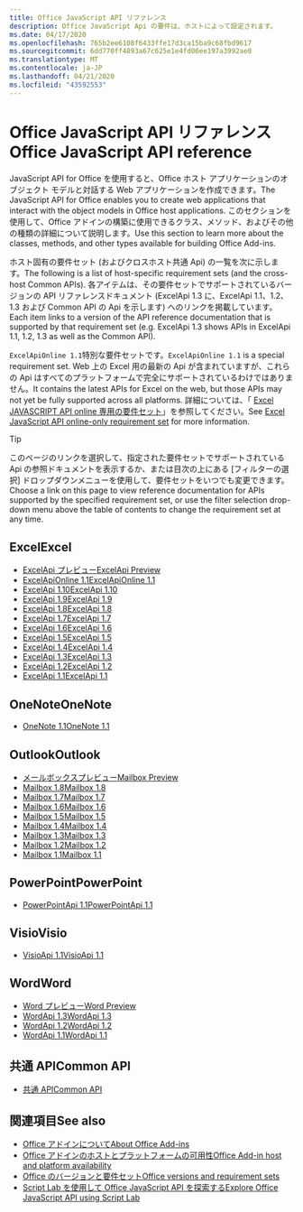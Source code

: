 ```yaml
---
title: Office JavaScript API リファレンス
description: Office JavaScript Api の要件は、ホストによって設定されます。
ms.date: 04/17/2020
ms.openlocfilehash: 765b2ee6108f6433ffe17d3ca15ba9c68fbd9617
ms.sourcegitcommit: 6dd770ff4893a67c625e1e4fd06ee197a3992ae0
ms.translationtype: MT
ms.contentlocale: ja-JP
ms.lasthandoff: 04/21/2020
ms.locfileid: "43592553"
---
```

# <a name="office-javascript-api-reference"></a><span data-ttu-id="64248-103">Office JavaScript API リファレンス</span><span class="sxs-lookup"><span data-stu-id="64248-103">Office JavaScript API reference</span></span>

<span data-ttu-id="64248-104">JavaScript API for Office を使用すると、Office ホスト アプリケーションのオブジェクト モデルと対話する Web アプリケーションを作成できます。</span><span class="sxs-lookup"><span data-stu-id="64248-104">The JavaScript API for Office enables you to create web applications that interact with the object models in Office host applications.</span></span> <span data-ttu-id="64248-105">このセクションを使用して、Office アドインの構築に使用できるクラス、メソッド、およびその他の種類の詳細について説明します。</span><span class="sxs-lookup"><span data-stu-id="64248-105">Use this section to learn more about the classes, methods, and other types available for building Office Add-ins.</span></span>

<span data-ttu-id="64248-106">ホスト固有の要件セット (およびクロスホスト共通 Api) の一覧を次に示します。</span><span class="sxs-lookup"><span data-stu-id="64248-106">The following is a list of host-specific requirement sets (and the cross-host Common APIs).</span></span> <span data-ttu-id="64248-107">各アイテムは、その要件セットでサポートされているバージョンの API リファレンスドキュメント (ExcelApi 1.3 に、ExcelApi 1.1、1.2、1.3 および Common API の Api を示します) へのリンクを掲載しています。</span><span class="sxs-lookup"><span data-stu-id="64248-107">Each item links to a version of the API reference documentation that is supported by that requirement set (e.g. ExcelApi 1.3 shows APIs in ExcelApi 1.1, 1.2, 1.3 as well as the Common API).</span></span>

<span data-ttu-id="64248-108">`ExcelApiOnline 1.1`特別な要件セットです。</span><span class="sxs-lookup"><span data-stu-id="64248-108">`ExcelApiOnline 1.1` is a special requirement set.</span></span> <span data-ttu-id="64248-109">Web 上の Excel 用の最新の Api が含まれていますが、これらの Api はすべてのプラットフォームで完全にサポートされているわけではありません。</span><span class="sxs-lookup"><span data-stu-id="64248-109">It contains the latest APIs for Excel on the web, but those APIs may not yet be fully supported across all platforms.</span></span> <span data-ttu-id="64248-110">詳細については、「 [Excel JAVASCRIPT API online 専用の要件セット](/office/dev/add-ins/reference/requirement-sets/excel-api-online-requirement-set)」を参照してください。</span><span class="sxs-lookup"><span data-stu-id="64248-110">See [Excel JavaScript API online-only requirement set](/office/dev/add-ins/reference/requirement-sets/excel-api-online-requirement-set) for more information.</span></span>

> [!TIP]
> <span data-ttu-id="64248-111">このページのリンクを選択して、指定された要件セットでサポートされている Api の参照ドキュメントを表示するか、または目次の上にある [フィルターの選択] ドロップダウンメニューを使用して、要件セットをいつでも変更できます。</span><span class="sxs-lookup"><span data-stu-id="64248-111">Choose a link on this page to view reference documentation for APIs supported by the specified requirement set, or use the filter selection drop-down menu above the table of contents to change the requirement set at any time.</span></span>

## <a name="excel"></a><span data-ttu-id="64248-112">Excel</span><span class="sxs-lookup"><span data-stu-id="64248-112">Excel</span></span>

- [<span data-ttu-id="64248-113">ExcelApi プレビュー</span><span class="sxs-lookup"><span data-stu-id="64248-113">ExcelApi Preview</span></span>](/javascript/api/excel?view=excel-js-preview)
- [<span data-ttu-id="64248-114">ExcelApiOnline 1.1</span><span class="sxs-lookup"><span data-stu-id="64248-114">ExcelApiOnline 1.1</span></span>](/javascript/api/excel?view=excel-js-online)
- [<span data-ttu-id="64248-115">ExcelApi 1.10</span><span class="sxs-lookup"><span data-stu-id="64248-115">ExcelApi 1.10</span></span>](/javascript/api/excel?view=excel-js-1.10)
- [<span data-ttu-id="64248-116">ExcelApi 1.9</span><span class="sxs-lookup"><span data-stu-id="64248-116">ExcelApi 1.9</span></span>](/javascript/api/excel?view=excel-js-1.9)
- [<span data-ttu-id="64248-117">ExcelApi 1.8</span><span class="sxs-lookup"><span data-stu-id="64248-117">ExcelApi 1.8</span></span>](/javascript/api/excel?view=excel-js-1.8)
- [<span data-ttu-id="64248-118">ExcelApi 1.7</span><span class="sxs-lookup"><span data-stu-id="64248-118">ExcelApi 1.7</span></span>](/javascript/api/excel?view=excel-js-1.7)
- [<span data-ttu-id="64248-119">ExcelApi 1.6</span><span class="sxs-lookup"><span data-stu-id="64248-119">ExcelApi 1.6</span></span>](/javascript/api/excel?view=excel-js-1.6)
- [<span data-ttu-id="64248-120">ExcelApi 1.5</span><span class="sxs-lookup"><span data-stu-id="64248-120">ExcelApi 1.5</span></span>](/javascript/api/excel?view=excel-js-1.5)
- [<span data-ttu-id="64248-121">ExcelApi 1.4</span><span class="sxs-lookup"><span data-stu-id="64248-121">ExcelApi 1.4</span></span>](/javascript/api/excel?view=excel-js-1.4)
- [<span data-ttu-id="64248-122">ExcelApi 1.3</span><span class="sxs-lookup"><span data-stu-id="64248-122">ExcelApi 1.3</span></span>](/javascript/api/excel?view=excel-js-1.3)
- [<span data-ttu-id="64248-123">ExcelApi 1.2</span><span class="sxs-lookup"><span data-stu-id="64248-123">ExcelApi 1.2</span></span>](/javascript/api/excel?view=excel-js-1.2)
- [<span data-ttu-id="64248-124">ExcelApi 1.1</span><span class="sxs-lookup"><span data-stu-id="64248-124">ExcelApi 1.1</span></span>](/javascript/api/excel?view=excel-js-1.1)

## <a name="onenote"></a><span data-ttu-id="64248-125">OneNote</span><span class="sxs-lookup"><span data-stu-id="64248-125">OneNote</span></span>

- [<span data-ttu-id="64248-126">OneNote 1.1</span><span class="sxs-lookup"><span data-stu-id="64248-126">OneNote 1.1</span></span>](/javascript/api/onenote?view=onenote-js-1.1)

## <a name="outlook"></a><span data-ttu-id="64248-127">Outlook</span><span class="sxs-lookup"><span data-stu-id="64248-127">Outlook</span></span>

- [<span data-ttu-id="64248-128">メールボックスプレビュー</span><span class="sxs-lookup"><span data-stu-id="64248-128">Mailbox Preview</span></span>](/javascript/api/outlook?view=outlook-js-preview)
- [<span data-ttu-id="64248-129">Mailbox 1.8</span><span class="sxs-lookup"><span data-stu-id="64248-129">Mailbox 1.8</span></span>](/javascript/api/outlook?view=outlook-js-1.8)
- [<span data-ttu-id="64248-130">Mailbox 1.7</span><span class="sxs-lookup"><span data-stu-id="64248-130">Mailbox 1.7</span></span>](/javascript/api/outlook?view=outlook-js-1.7)
- [<span data-ttu-id="64248-131">Mailbox 1.6</span><span class="sxs-lookup"><span data-stu-id="64248-131">Mailbox 1.6</span></span>](/javascript/api/outlook?view=outlook-js-1.6)
- [<span data-ttu-id="64248-132">Mailbox 1.5</span><span class="sxs-lookup"><span data-stu-id="64248-132">Mailbox 1.5</span></span>](/javascript/api/outlook?view=outlook-js-1.5)
- [<span data-ttu-id="64248-133">Mailbox 1.4</span><span class="sxs-lookup"><span data-stu-id="64248-133">Mailbox 1.4</span></span>](/javascript/api/outlook?view=outlook-js-1.4)
- [<span data-ttu-id="64248-134">Mailbox 1.3</span><span class="sxs-lookup"><span data-stu-id="64248-134">Mailbox 1.3</span></span>](/javascript/api/outlook?view=outlook-js-1.3)
- [<span data-ttu-id="64248-135">Mailbox 1.2</span><span class="sxs-lookup"><span data-stu-id="64248-135">Mailbox 1.2</span></span>](/javascript/api/outlook?view=outlook-js-1.2)
- [<span data-ttu-id="64248-136">Mailbox 1.1</span><span class="sxs-lookup"><span data-stu-id="64248-136">Mailbox 1.1</span></span>](/javascript/api/outlook?view=outlook-js-1.1)

## <a name="powerpoint"></a><span data-ttu-id="64248-137">PowerPoint</span><span class="sxs-lookup"><span data-stu-id="64248-137">PowerPoint</span></span>

- [<span data-ttu-id="64248-138">PowerPointApi 1.1</span><span class="sxs-lookup"><span data-stu-id="64248-138">PowerPointApi 1.1</span></span>](/javascript/api/powerpoint?view=powerpoint-js-1.1)

## <a name="visio"></a><span data-ttu-id="64248-139">Visio</span><span class="sxs-lookup"><span data-stu-id="64248-139">Visio</span></span>

- [<span data-ttu-id="64248-140">VisioApi 1.1</span><span class="sxs-lookup"><span data-stu-id="64248-140">VisioApi 1.1</span></span>](/javascript/api/visio?view=visio-js-1.1)

## <a name="word"></a><span data-ttu-id="64248-141">Word</span><span class="sxs-lookup"><span data-stu-id="64248-141">Word</span></span>

- [<span data-ttu-id="64248-142">Word プレビュー</span><span class="sxs-lookup"><span data-stu-id="64248-142">Word Preview</span></span>](/javascript/api/word?view=word-js-preview)
- [<span data-ttu-id="64248-143">WordApi 1.3</span><span class="sxs-lookup"><span data-stu-id="64248-143">WordApi 1.3</span></span>](/javascript/api/word?view=word-js-1.3)
- [<span data-ttu-id="64248-144">WordApi 1.2</span><span class="sxs-lookup"><span data-stu-id="64248-144">WordApi 1.2</span></span>](/javascript/api/word?view=word-js-1.2)
- [<span data-ttu-id="64248-145">WordApi 1.1</span><span class="sxs-lookup"><span data-stu-id="64248-145">WordApi 1.1</span></span>](/javascript/api/word?view=word-js-1.1)

## <a name="common-api"></a><span data-ttu-id="64248-146">共通 API</span><span class="sxs-lookup"><span data-stu-id="64248-146">Common API</span></span>

- [<span data-ttu-id="64248-147">共通 API</span><span class="sxs-lookup"><span data-stu-id="64248-147">Common API</span></span>](/javascript/api/office?view=common-js)

## <a name="see-also"></a><span data-ttu-id="64248-148">関連項目</span><span class="sxs-lookup"><span data-stu-id="64248-148">See also</span></span>

- [<span data-ttu-id="64248-149">Office アドインについて</span><span class="sxs-lookup"><span data-stu-id="64248-149">About Office Add-ins</span></span>](/office/dev/add-ins/overview)
- [<span data-ttu-id="64248-150">Office アドインのホストとプラットフォームの可用性</span><span class="sxs-lookup"><span data-stu-id="64248-150">Office Add-in host and platform availability</span></span>](/office/dev/add-ins/overview/office-add-in-availability)
- [<span data-ttu-id="64248-151">Office のバージョンと要件セット</span><span class="sxs-lookup"><span data-stu-id="64248-151">Office versions and requirement sets</span></span>](/office/dev/add-ins/develop/office-versions-and-requirement-sets)
- [<span data-ttu-id="64248-152">Script Lab を使用して Office JavaScript API を探索する</span><span class="sxs-lookup"><span data-stu-id="64248-152">Explore Office JavaScript API using Script Lab</span></span>](/office/dev/add-ins/overview/explore-with-script-lab)
